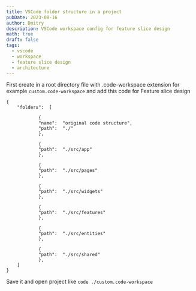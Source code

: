 ```yaml
---
title: VSCode folder structure in a project
pubDate: 2023-08-16
author: Dmitry
description: VSCode workspace config for feature slice design
math: true
draft: false
tags:
  - vscode
  - workspace
  - feature slice design
  - architecture
---
```


First create in a root directory file with .code-workspace extension
for example `custom.code-workspace`
and add this code for Feature slice design

```
{
	"folders":  [

			{
			"name":  "original code structure",
			"path":  "./"
			},

			{
			"path":  "./src/app"
			},

			{
			"path":  "./src/pages"
			},

			{
			"path":  "./src/widgets"
			},

			{
			"path":  "./src/features"
			},

			{
			"path":  "./src/entities"
			},

			{
			"path":  "./src/shared"
			},
	]
}
```

Save it and open project like `code ./custom.code-workspace`
